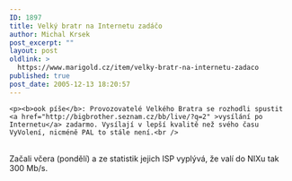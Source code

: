 ```yaml
---
ID: 1897
title: Velký bratr na Internetu zadáčo
author: Michal Krsek
post_excerpt: ""
layout: post
oldlink: >
  https://www.marigold.cz/item/velky-bratr-na-internetu-zadaco
published: true
post_date: 2005-12-13 18:20:57
---
```

	<p><b>ook píše</b>: Provozovatelé Velkého Bratra se rozhodli spustit <a href="http://bigbrother.seznam.cz/bb/live/?q=2" >vysílání po Internetu</a> zadarmo. Vysílají v lepší kvalitě než svého času VyVolení, nicméně PAL to stále není.<br />
<br />
Začali včera (pondělí) a ze statistik jejich ISP vyplývá, že valí do NIXu tak 300 Mb/s.</p>